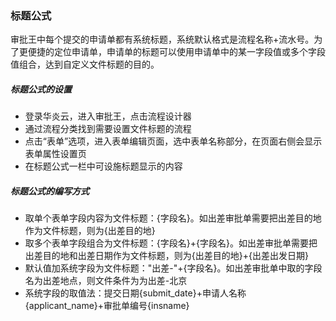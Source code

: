 ### 标题公式

审批王中每个提交的申请单都有系统标题，系统默认格式是流程名称+流水号。为了更便捷的定位申请单，申请单的标题可以使用申请单中的某一字段值或多个字段值组合，达到自定义文件标题的目的。

##### 标题公式的设置
- 登录华炎云，进入审批王，点击流程设计器
- 通过流程分类找到需要设置文件标题的流程
- 点击“表单”选项，进入表单编辑页面，选中表单名称部分，在页面右侧会显示表单属性设置页
- 在标题公式一栏中可设施标题显示的内容

##### 标题公式的编写方式

- 取单个表单字段内容为文件标题：{字段名}。如出差审批单需要把出差目的地作为文件标题，则为{出差目的地}
- 取多个表单字段组合为文件标题：{字段名}+{字段名}。如出差审批单需要把出差目的地和出差日期作为文件标题，则为{出差目的地}+{出差出发日期}
- 默认值加系统字段为文件标题："出差-"+{字段名}。如出差审批单中取的字段名为出差地点，则文件条件为为出差-北京
- 系统字段的取值法：提交日期{submit_date}+申请人名称{applicant_name}+审批单编号{insname}

